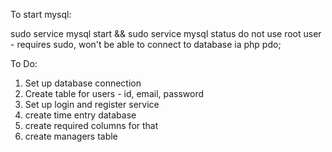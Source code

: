 To start mysql:

sudo service mysql start && sudo service mysql status
do not use root user - requires sudo, won't be able to connect to database ia php pdo;


To Do:

1. Set up database connection
2. Create table for users - id, email, password
3. Set up login and register service
4. create time entry database
5. create required columns for that
6. create managers table
